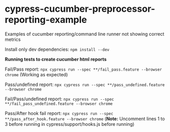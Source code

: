# cypress-cucumber-preprocessor-reporting-example
Examples of cucumber reporting/command line runner not showing correct metrics

Install only dev dependencies: `npm install --dev`

**Running tests to create cucumber html reports**

Fail/Pass report: `npx cypress run --spec **/fail_pass.feature --browser chrome` (Working as expected)


Pass/undefined report: `npx cypress run --spec **/pass_undefined.feature --browser chrome`


Fail/Pass/undefined report: `npx cypress run --spec **/fail_pass_undefined.feature --browser chrome`


Pass/After hook fail report: `npx cypress run --spec **/pass_after_hook.feature --browser chrome` (**Note:** Uncomment lines 1 to 3 before running in cypress/support/hooks.js before running)

